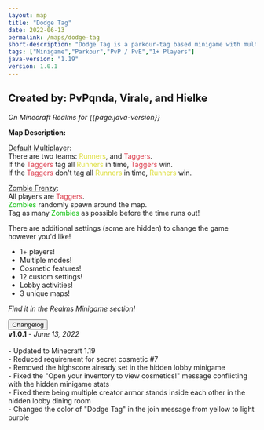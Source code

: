 ```yaml
---
layout: map
title: "Dodge Tag"
date: 2022-06-13
permalink: /maps/dodge-tag
short-description: "Dodge Tag is a parkour-tag based minigame with multiple modes for you and your friends!"
tags: ["Minigame","Parkour","PvP / PvE","1+ Players"]
java-version: "1.19"
version: 1.0.1
---
```

Created by: PvPqnda, Virale, and Hielke
-
*On Minecraft Realms for {{page.java-version}}*

**Map Description:**

<a style="text-decoration: underline;">Default Multiplayer<a>:<br>
There are two teams: <a style="color: #dddd35;">Runners<a>, and <a style="color: #dc3545;">Taggers<a>.<br>
If the <a style="color: #dc3545;">Taggers<a> tag all <a style="color: #dddd35;">Runners<a> in time, <a style="color: #dc3545;">Taggers<a> win.<br>
If the <a style="color: #dc3545;">Taggers<a> don't tag all <a style="color: #dddd35;">Runners<a> in time, <a style="color: #dddd35;">Runners<a> win.

<a style="text-decoration: underline;">Zombie Frenzy<a>:<br>
All players are <a style="color: #dc3545;"><a style="color: #dc3545;">Taggers<a><a>.<br>
<a style="color: #00be00;">Zombies<a> randomly spawn around the map.<br>
Tag as many <a style="color: #00be00;">Zombies<a> as possible before the time runs out!<br>

There are additional settings (some are hidden) to change the game however you'd like!

- 1+ players!
- Multiple modes!
- Cosmetic features!
- 12 custom settings!
- Lobby activities!
- 3 unique maps!

*Find it in the Realms Minigame section!*

<div id="accordion">
  <div class="card">
        <button class="card-header mb-0 btn btn-link text-decoration-none" data-toggle="collapse" data-target="#changelog" aria-expanded="false" aria-controls="changelog" id="changelogBtn">
           Changelog
        </button>
</div>

<div id="changelog" class="collapse" aria-labelledby="changelogBtn" data-parent="#accordion">
      <div class="card-body">
<b>v1.0.1</b> - <em>June 13, 2022</em><br>
<br>
- Updated to Minecraft 1.19<br>
- Reduced requirement for secret cosmetic #7<br>
- Removed the highscore already set in the hidden lobby minigame<br>
- Fixed the "Open your inventory to view cosmetics!" message conflicting with the hidden minigame stats<br>
- Fixed there being multiple creator armor stands inside each other in the hidden lobby dining room<br>
- Changed the color of "Dodge Tag" in the join message from yellow to light purple<br>
      </div>
    </div>
  </div>